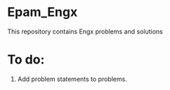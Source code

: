 # Epam_Engx
This repository contains Engx problems and solutions

# To do:
1. Add problem statements to problems.
